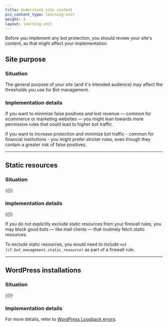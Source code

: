 ```yaml
---
title: Understand site content
pcx_content_type: learning-unit
weight: 4
layout: learning-unit
---
```


Before you implement any bot protection, you should review your site's content, as that might affect your implementation.

## Site purpose

### Situation

The general purpose of your site (and it's intended audience) may affect the thresholds you use for Bot management.

### Implementation details

If you want to minimize false positives and lost revenue — common for ecommerce or marketing websites — you might lean towards more permissive rules that could lead to higher bot traffic.

If you want to increase protection and minimize bot traffic - common for financial institutions - you might prefer stricter rules, even though they contain a greater risk of false positives.

---

## Static resources

### Situation

{{<render file="_static-resources-list.md" productFolder="bots" >}}

### Implementation details

{{<render file="_static-resources-bm.md" productFolder="bots" >}}
<br/>

If you do not explicitly exclude static resources from your firewall rules, you may block good bots — like mail clients — that routinely fetch static resources.

To exclude static resources, you would need to include `not (cf.bot_management.static_resource)` as part of a firewall rule.

---

## WordPress installations

### Situation

{{<render file="_wordpress-loopback-definition" productFolder="bots" >}}
<br/>

### Implementation details

For more details, refer to [WordPress Loopback errors](/bots/reference/wordpress-loopback-issue/).